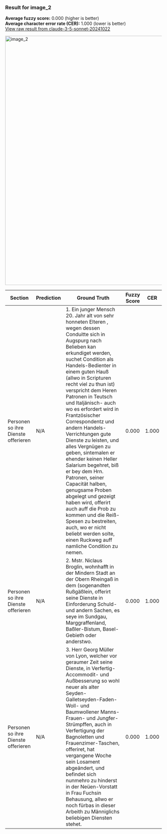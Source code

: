 ### Result for image_2
**Average fuzzy score:** 0.000 (higher is better)<br>**Average character error rate (CER):** 1.000 (lower is better)<br>[View raw result from claude-3-5-sonnet-20241022](https://github.com/RISE-UNIBAS/humanities_data_benchmark/blob/main/results/2025-05-07/T93/request_T93_image_2.json)

<img src="https://github.com/RISE-UNIBAS/humanities_data_benchmark/blob/main/benchmarks/fraktur/images/image_2.jpg?raw=true" alt="image_2" width="800px">

<style>
.diff { text-decoration: underline; text-decoration-color: #ffcccc; text-decoration-style: wavy; }
</style>

| Section | Prediction | Ground Truth | Fuzzy Score | CER |
|---------|------------|--------------|-------------|-----|
| Personen so ihre Dienste offerieren | N/A | 1. Ein junger Mensch 20. Jahr alt von sehr honneten Elteren , wegen dessen Conduitte sich in Augspurg nach Belieben kan erkundiget werden, suchet Condition als Handels-Bedienter in einem guten Hauß (allwo in Scripturen recht viel zu thun ist) verspricht dem Heren Patronen in Teutsch und Italjänisch- auch wo es erfordert wird in Frantzösischer Correspondentz und andern Handels- Verrichtungen gute Dienste zu leisten, und alles Vergnügen zu geben, sintemalen er ehender keinen Heller Salarium begehret, biß er bey dem Hrn. Patronen, seiner Capacität halben, genugsame Proben abgelegt und gezeigt haben wird, offerirt auch auff die Prob zu kommen und die Reiß-Spesen zu bestreiten, auch, wo er nicht beliebt werden solte, einen Ruckweg auff namliche Condition zu nemen. | 0.000 | 1.000 |
| Personen so ihre Dienste offerieren | N/A | 2. Mstr. Niclaus Broglin, wohnhafft in der Mindern Stadt an der Obern Rheingaß in dem (sogenandten Rußgäßlein, offerirt seine Dienste in Einforderung Schuld- und andern Sachen, es seye im Sundgau, Marggraffenland, Baßler-Bistum, Basel-Gebieth oder anderstwo. | 0.000 | 1.000 |
| Personen so ihre Dienste offerieren | N/A | 3. Herr Georg Müller von Lyon, welcher vor geraumer Zeit seine Dienste, in Verfertig-Accommodit- und Außbesserung so wohl neuer als alter Seyden- Galletseyden-Faden- Woll- und Baumwollener Manns-Frauen- und Jungfer-Strümpffen, auch in Verfertigung der Bagnoletten und Frauenzimer-Taschen, offeriret, hat vergangene Woche sein Losament abgeändert, und befindet sich nunmehro zu hinderst in der Neüen-Vorstatt in Frau Fuchsin Behausung, allwo er noch fürbas in dieser Arbeith zu Männiglichs beliebigen Diensten stehet. | 0.000 | 1.000 |
